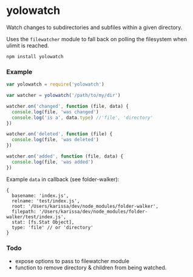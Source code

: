 # yolowatch

Watch changes to subdirectories and subfiles within a given directory.

Uses the `filewatcher` module to fall back on polling the filesystem when ulimit is reached.

```
npm install yolowatch
```

### Example

```js
var yolowatch = require('yolowatch')

var watcher = yolowatch('/path/to/my/dir')

watcher.on('changed', function (file, data) {
  console.log(file, 'was changed')
  console.log('is a', data.type) //'file', 'directory'
})

watcher.on('deleted', function (file) {
  console.log(file, 'was deleted')
})

watcher.on('added', function (file, data) {
  console.log(file, 'was added')
})
```

Example `data` in callback (see folder-walker):

```
{
  basename: 'index.js',
  relname: 'test/index.js',
  root: '/Users/karissa/dev/node_modules/folder-walker',
  filepath: '/Users/karissa/dev/node_modules/folder-walker/test/index.js',
  stat: [fs.Stat Object],
  type: 'file' // or 'directory'
}
```

### Todo

* expose options to pass to filewatcher module
* function to remove directory & children from being watched.
